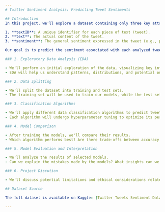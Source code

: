 ```yaml
---
# Twitter Sentiment Analysis: Predicting Tweet Sentiments

## Introduction
In this project, we'll explore a dataset containing only three key attributes related to Twitter data:

1. **textID**: A unique identifier for each piece of text (tweet).
2. **text**: The actual content of the tweet.
3. **sentiment**: The general sentiment expressed in the tweet (e.g., positive, negative, neutral).

Our goal is to predict the sentiment associated with each analyzed tweet. To achieve this, we'll follow these steps:

### 1. Exploratory Data Analysis (EDA)

- We'll perform an initial exploration of the data, visualizing key information without diving into complex statistical analyses.
- EDA will help us understand patterns, distributions, and potential outliers.

### 2. Data Splitting

- We'll split the dataset into training and test sets.
- The training set will be used to train our models, while the test set will evaluate their performance.

### 3. Classification Algorithms

- We'll apply different data classification algorithms to predict tweet sentiments.
- Each algorithm will undergo hyperparameter tuning to optimize its performance.

### 4. Model Comparison

- After training the models, we'll compare their results.
- Which algorithm performs best? Are there trade-offs between accuracy and interpretability?

### 5. Model Evaluation and Interpretation

- We'll analyze the results of selected models.
- Can we explain the mistakes made by the models? What insights can we gain from misclassifications?

### 6. Project Discution

- We'll discuss potential limitations and ethical considerations related to the dataset and our approach.

## Dataset Source

The full dataset is available on Kaggle: [Twitter Tweets Sentiment Dataset](https://www.kaggle.com/datasets/yasserh/twitter-tweets-sentiment-dataset?datasetId=2066095)

---
```

